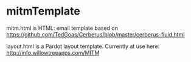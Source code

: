 # mitmTemplate

mitm.html is HTML: email template based on https://github.com/TedGoas/Cerberus/blob/master/cerberus-fluid.html

layout.html is a Pardot layout template. Currently at use here: http://info.willowtreeapps.com/MITM
